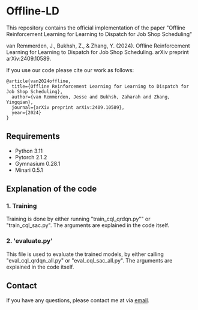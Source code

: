 # Offline-LD
This repository contains the official implementation of the paper "Offline Reinforcement Learning for Learning to Dispatch for Job Shop Scheduling"

van Remmerden, J., Bukhsh, Z., & Zhang, Y. (2024). Offline Reinforcement Learning for Learning to Dispatch for Job Shop Scheduling. arXiv preprint arXiv:2409.10589.

If you use our code please cite our work as follows:
```
@article{van2024offline,
  title={Offline Reinforcement Learning for Learning to Dispatch for Job Shop Scheduling},
  author={van Remmerden, Jesse and Bukhsh, Zaharah and Zhang, Yingqian},
  journal={arXiv preprint arXiv:2409.10589},
  year={2024}
}
```
## Requirements
- Python 3.11
- Pytorch 2.1.2
- Gymnasium 0.28.1
- Minari 0.5.1

## Explanation of the code
### 1. Training
Training is done by either running "train_cql_qrdqn.py"" or "train_cql_sac.py". The arguments are explained in the code itself.

### 2. 'evaluate.py'
This file is used to evaluate the trained models, by either calling "eval_cql_qrdqn_all.py" or "eval_cql_sac_all.py". The arguments are explained in the code itself.

## Contact
If you have any questions, please contact me at via [email](mailto:j.v.remmerden@tue.nl).